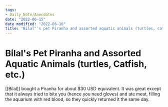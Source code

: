 ```yaml
---
tags:
- Daily_Note/Anecdotes
date: "2022-06-15"
date modified: "2022-06-16"
title: 'Bilal''s pet Piranha and assorted aquatic animals (turtles, catfish, etc.)'
---
```


# Bilal's Pet Piranha and Assorted Aquatic Animals (turtles, Catfish, etc.)
[[Bilal]] bought a Piranha for about $30 USD equivalent. It was great except that it always tried to bite you (hence you need gloves) and ate meat, filling the aquarium with red blood, so they quickly returned it the same day.
